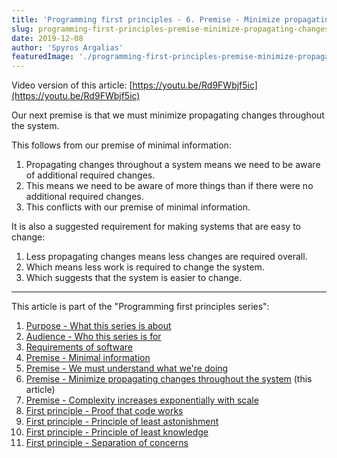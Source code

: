```yaml
---
title: 'Programming first principles - 6. Premise - Minimize propagating changes throughout the system'
slug: programming-first-principles-premise-minimize-propagating-changes
date: 2019-12-08
author: 'Spyros Argalias'
featuredImage: './programming-first-principles-premise-minimize-propagating-changes.png'
---
```


Video version of this article: [https://youtu.be/Rd9FWbjf5ic](https://youtu.be/Rd9FWbjf5ic)

Our next premise is that we must minimize propagating changes throughout the system.

This follows from our premise of minimal information:

1. Propagating changes throughout a system means we need to be aware of additional required changes.
2. This means we need to be aware of more things than if there were no additional required changes.
3. This conflicts with our premise of minimal information.

It is also a suggested requirement for making systems that are easy to change:

1. Less propagating changes means less changes are required overall.
2. Which means less work is required to change the system.
3. Which suggests that the system is easier to change.

---

This article is part of the "Programming first principles series":
1. [Purpose - What this series is about](/blog/programming-first-principles-purpose-what-this-series-is-about/)
2. [Audience - Who this series is for](/blog/programming-first-principles-audience-who-this-series-is-for/)
3. [Requirements of software](/blog/programming-first-principles-requirements-of-software/)
4. [Premise - Minimal information](/blog/programming-first-principles-premise-minimal-information/)
5. [Premise - We must understand what we're doing](/blog/programming-first-principles-premise-we-must-understand-what-were-doing/)
6. [Premise - Minimize propagating changes throughout the system](/blog/programming-first-principles-premise-minimize-propagating-changes/) (this article)
7. [Premise - Complexity increases exponentially with scale](/blog/programming-first-principles-premise-complexity-increases-exponentially-with-scale/)
8. [First principle - Proof that code works](/blog/programming-first-principles-first-principle-proof-that-code-works/)
9. [First principle - Principle of least astonishment](/blog/programming-first-principles-first-principle-principle-of-least-astonishment/)
10. [First principle - Principle of least knowledge](/blog/programming-first-principles-first-principle-principle-of-least-knowledge/)
11. [First principle - Separation of concerns](/blog/programming-first-principles-first-principle-separation-of-concerns/)
